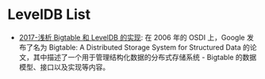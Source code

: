 # LevelDB List

- [2017-浅析 Bigtable 和 LevelDB 的实现](https://draveness.me/bigtable-leveldb): 在 2006 年的 OSDI 上，Google 发布了名为 Bigtable: A Distributed Storage System for Structured Data 的论文，其中描述了一个用于管理结构化数据的分布式存储系统 - Bigtable 的数据模型、接口以及实现等内容。
